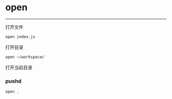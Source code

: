 # open
---

打开文件
```bash
open index.js
```
打开目录
```bash
open ~/workspace/
```
打开当前目录

### pushd
```bash
open .
```
